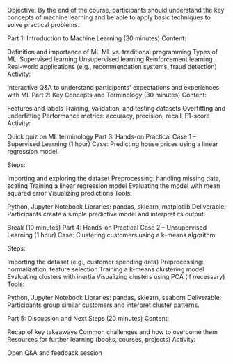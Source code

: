 Objective:
By the end of the course, participants should understand the key concepts of machine learning and be able to apply basic techniques to solve practical problems.

Part 1: Introduction to Machine Learning (30 minutes)
Content:

Definition and importance of ML
ML vs. traditional programming
Types of ML:
Supervised learning
Unsupervised learning
Reinforcement learning
Real-world applications (e.g., recommendation systems, fraud detection)
Activity:

Interactive Q&A to understand participants' expectations and experiences with ML
Part 2: Key Concepts and Terminology (30 minutes)
Content:

Features and labels
Training, validation, and testing datasets
Overfitting and underfitting
Performance metrics: accuracy, precision, recall, F1-score
Activity:

Quick quiz on ML terminology
Part 3: Hands-on Practical Case 1 – Supervised Learning (1 hour)
Case:
Predicting house prices using a linear regression model.

Steps:

Importing and exploring the dataset
Preprocessing: handling missing data, scaling
Training a linear regression model
Evaluating the model with mean squared error
Visualizing predictions
Tools:

Python, Jupyter Notebook
Libraries: pandas, sklearn, matplotlib
Deliverable:
Participants create a simple predictive model and interpret its output.

Break (10 minutes)
Part 4: Hands-on Practical Case 2 – Unsupervised Learning (1 hour)
Case:
Clustering customers using a k-means algorithm.

Steps:

Importing the dataset (e.g., customer spending data)
Preprocessing: normalization, feature selection
Training a k-means clustering model
Evaluating clusters with inertia
Visualizing clusters using PCA (if necessary)
Tools:

Python, Jupyter Notebook
Libraries: pandas, sklearn, seaborn
Deliverable:
Participants group similar customers and interpret cluster patterns.

Part 5: Discussion and Next Steps (20 minutes)
Content:

Recap of key takeaways
Common challenges and how to overcome them
Resources for further learning (books, courses, projects)
Activity:

Open Q&A and feedback session
